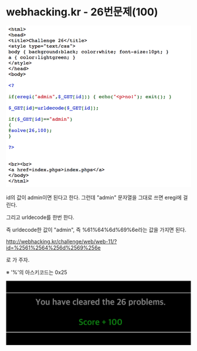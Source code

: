 # webhacking.kr - 26번문제(100)

![](./image/1.png)

id의 값이 admin이면 된다고 한다. 그런데 "admin" 문자열을 그대로 쓰면 eregi에 걸린다.

그리고 urldecode를 한번 한다.





즉 urldecode한 값이 "admin", 즉 %61%64%6d%69%6e라는 값을 가지면 된다.

http://webhacking.kr/challenge/web/web-11/?id=%2561%2564%256d%2569%256e

로 가 주자.



※ '%'의 아스키코드는 0x25

![](./image/2.png)

